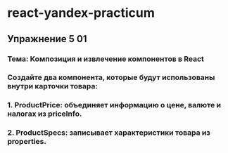 # react-yandex-practicum
## Упражнение 5 01
### Тема: Композиция и извлечение компонентов в React

### Создайте два компонента, которые будут использованы внутри карточки товара:
### 1. ProductPrice: объединяет информацию о цене, валюте и налогах из priceInfo.
### 2. ProductSpecs: записывает характеристики товара из properties.


